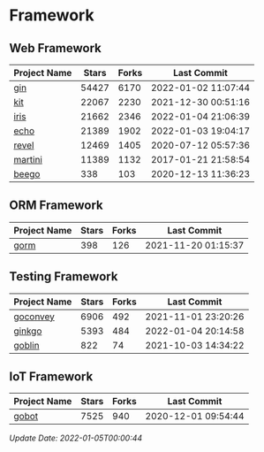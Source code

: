 # Framework

## Web Framework
| Project Name | Stars | Forks | Last Commit |
| ------------ | ----- | ----- | ----------- |
| [gin](https://github.com/gin-gonic/gin) | 54427 | 6170 | 2022-01-02 11:07:44 |
| [kit](https://github.com/go-kit/kit) | 22067 | 2230 | 2021-12-30 00:51:16 |
| [iris](https://github.com/kataras/iris) | 21662 | 2346 | 2022-01-04 21:06:39 |
| [echo](https://github.com/labstack/echo) | 21389 | 1902 | 2022-01-03 19:04:17 |
| [revel](https://github.com/revel/revel) | 12469 | 1405 | 2020-07-12 05:57:36 |
| [martini](https://github.com/go-martini/martini) | 11389 | 1132 | 2017-01-21 21:58:54 |
| [beego](https://github.com/astaxie/beego) | 338 | 103 | 2020-12-13 11:36:23 |

## ORM Framework
| Project Name | Stars | Forks | Last Commit |
| ------------ | ----- | ----- | ----------- |
| [gorm](https://github.com/jinzhu/gorm) | 398 | 126 | 2021-11-20 01:15:37 |

## Testing Framework
| Project Name | Stars | Forks | Last Commit |
| ------------ | ----- | ----- | ----------- |
| [goconvey](https://github.com/smartystreets/goconvey) | 6906 | 492 | 2021-11-01 23:20:26 |
| [ginkgo](https://github.com/onsi/ginkgo) | 5393 | 484 | 2022-01-04 20:14:58 |
| [goblin](https://github.com/franela/goblin) | 822 | 74 | 2021-10-03 14:34:22 |

## IoT Framework
| Project Name | Stars | Forks | Last Commit |
| ------------ | ----- | ----- | ----------- |
| [gobot](https://github.com/hybridgroup/gobot) | 7525 | 940 | 2020-12-01 09:54:44 |

*Update Date: 2022-01-05T00:00:44*